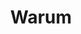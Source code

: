 ---
title: Warum
releaser: Lazer & Aura
platform: Atari Falcon
group: atari
credit:
year: 1993
youtube: https://www.youtube.com/watch?v=CRCVbjwCJ2s 
thumbnail: https://i3.ytimg.com/vi/CRCVbjwCJ2s/hqdefault.jpg
draft: true
type: timeline
---
